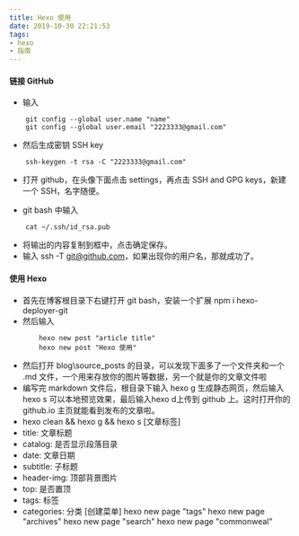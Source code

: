 ```yaml
---
title: Hexo 使用
date: 2019-10-30 22:21:53
tags: 
- hexo
- 指南 
---
```

#### 链接 GitHub
- 输入
```
	git config --global user.name "name" 
	git config --global user.email "2223333@gmail.com"
```
<!--more -->
- 然后生成密钥 SSH key
```
	ssh-keygen -t rsa -C "2223333@gmail.com"
```
-  打开 github，在头像下面点击 settings，再点击 SSH and GPG keys，新建一个 SSH，名字随便。

- git bash 中输入
```
	cat ~/.ssh/id_rsa.pub
```
- 将输出的内容复制到框中，点击确定保存。
- 输入 ssh -T git@github.com，如果出现你的用户名，那就成功了。

####  使用 Hexo

- 首先在博客根目录下右键打开 git bash，安装一个扩展 npm i hexo-deployer-git
- 然后输入
	```
		hexo new post "article title"
		hexo new post "Hexo 使用"
	```
- 然后打开 blog\source_posts 的目录，可以发现下面多了一个文件夹和一个 .md 文件，一个用来存放你的图片等数据，另一个就是你的文章文件啦
- 编写完 markdown 文件后，根目录下输入 hexo g 生成静态网页，然后输入 hexo s 可以本地预览效果，最后输入hexo d上传到 github 上。这时打开你的 github.io 主页就能看到发布的文章啦。
- hexo clean && hexo g && hexo s
[文章标签]
- title: 文章标题
- catalog: 是否显示段落目录
- date: 文章日期
- subtitle: 子标题
- header-img: 顶部背景图片
- top: 是否置顶
- tags: 标签
- categories: 分类
[创建菜单]
	hexo new page "tags"
	hexo new page "archives"
	hexo new page "search"
	hexo new page "commonweal"